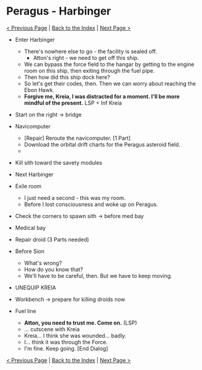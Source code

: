 # Peragus - Harbinger

[< Previous Page](../06_Peragus.md) |
[Back to the Index](../index.md) |
[Next Page >](./08_Peragus.md)


- Enter Harbinger
    - There's nowhere else to go - the facility is sealed off.
        - Atton's right - we need to get off this ship.
    - We can bypass the force field to the hangar by getting to the engine room on this ship, then exiting through the fuel pipe.
    - Then how did this ship dock here?
    - So let's get their codes, then. Then we can worry about reaching the Ebon Hawk.
    - **Forgive me, Kreia, I was distracted for a moment. I'll be more mindful of the present.** LSP + Inf Kreia
- Start on the right -> bridge
- Navicomputer
  - [Repair] Reroute the navicomputer. [1 Part]
  - Download the orbital drift charts for the Peragus asteroid field.
  - 
- Kill sith toward the savety modules


- Next Harbinger
- Exile room
    - I just need a second - this was my room.
    - Before I lost consciousness and woke up on Peragus.
- Check the corners to spawn sith -> before med bay
- Medical bay
- Repair droid (3 Parts needed)
- Before Sion
    - What's wrong?
    - How do you know that?
    - We'll have to be careful, then. But we have to keep moving.
- UNEQUIP KREIA
- Workbench -> prepare for killing droids now
- Fuel line
    - **Atton, you need to trust me. Come on.** (LSP)
    - ... cutscene with Kreia
    - Kreia... I think she was wounded... badly.
    - I... think it was through the Force.
    - I'm fine. Keep going. [End Dialog]


[< Previous Page](../06_Peragus.md) |
[Back to the Index](../index.md) |
[Next Page >](./08_Peragus.md)
